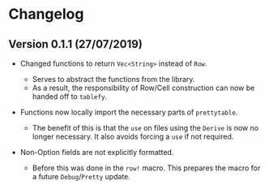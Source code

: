 # Changelog

## Version 0.1.1 (27/07/2019)

- Changed functions to return `Vec<String>` instead of `Row`.
  - Serves to abstract the functions from the library.
  - As a result, the responsibility of Row/Cell construction can now 
    be handed off to `tablefy`.

- Functions now locally import the necessary parts of `prettytable`.
  - The benefit of this is that the `use` on files using the `Derive`
    is now no longer necessary. It also avoids forcing a `use`
    if not required.

- Non-Option fields are not explicitly formatted.
  - Before this was done in the `row!` macro. This prepares the macro
    for a future `Debug`/`Pretty` update.